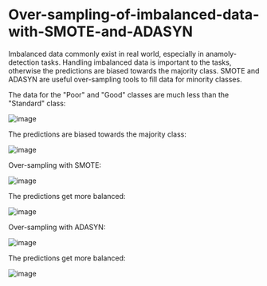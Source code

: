 # Over-sampling-of-imbalanced-data-with-SMOTE-and-ADASYN
Imbalanced data commonly exist in real world, especially in anamoly-detection tasks. Handling imbalanced data is important to the tasks, otherwise the predictions are biased towards the majority class. SMOTE and ADASYN are useful over-sampling tools to fill data for minority classes.

The data for the "Poor" and "Good" classes are much less than the "Standard" class:

![image](https://github.com/hanfei1986/Over-sampling-of-imbalanced-data-with-SMOTE-and-ADASYN/assets/59255164/bd11990f-e006-4f79-b45b-5af0d2c6534c)

The predictions are biased towards the majority class:

![image](https://github.com/hanfei1986/Over-sampling-of-imbalanced-data-with-SMOTE-and-ADASYN/assets/59255164/d749e78f-7965-4ade-9f0e-60828771d775)

Over-sampling with SMOTE:

![image](https://github.com/hanfei1986/Over-sampling-of-imbalanced-data-with-SMOTE-and-ADASYN/assets/59255164/a1d980f1-2e10-49c4-adec-7c92eccf95a3)

The predictions get more balanced:

![image](https://github.com/hanfei1986/Over-sampling-of-imbalanced-data-with-SMOTE-and-ADASYN/assets/59255164/81908ba2-3f72-47a3-96be-9cfac53fc15b)

Over-sampling with ADASYN:

![image](https://github.com/hanfei1986/Over-sampling-of-imbalanced-data-with-SMOTE-and-ADASYN/assets/59255164/db2f505f-47a3-4fa0-a7ad-acae7a9afe53)

The predictions get more balanced:

![image](https://github.com/hanfei1986/Over-sampling-of-imbalanced-data-with-SMOTE-and-ADASYN/assets/59255164/532d9c6b-08c4-436b-8806-19396a03ecc2)

